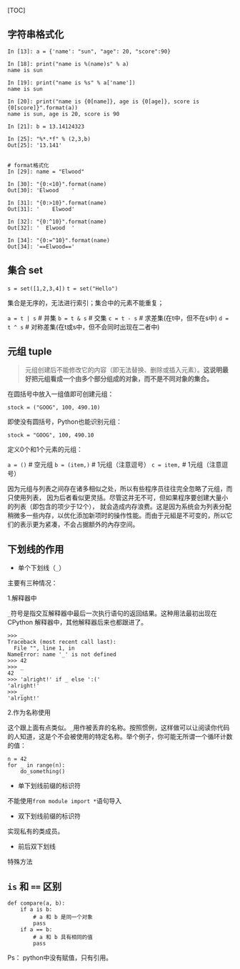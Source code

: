 [TOC]

## 字符串格式化

```
In [13]: a = {'name': "sun", "age": 20, "score":90}

In [18]: print("name is %(name)s" % a)
name is sun

In [19]: print("name is %s" % a['name'])
name is sun

In [20]: print("name is {0[name]}, age is {0[age]}, score is {0[score]}".format(a))
name is sun, age is 20, score is 90

In [21]: b = 13.14124323

In [25]: "%*.*f" % (2,3,b)
Out[25]: '13.141'


# format格式化
In [29]: name = "Elwood"

In [30]: "{0:<10}".format(name)
Out[30]: 'Elwood    '

In [31]: "{0:>10}".format(name)
Out[31]: '    Elwood'

In [32]: "{0:^10}".format(name)
Out[32]: '  Elwood  '

In [34]: "{0:=^10}".format(name)
Out[34]: '==Elwood=='
```


## 集合 set

`s = set([1,2,3,4])`
`t = set("Hello")`

集合是无序的，无法进行索引；集合中的元素不能重复；

`a = t | s`  # 并集
`b = t & s`  # 交集
`c = t - s`  # 求差集(在t中，但不在s中)
`d = t ^ s`  # 对称差集(在t或s中，但不会同时出现在二者中)


## 元组 tuple

> 元组创建后不能修改它的内容（即无法替换、删除或插入元素）。**这说明最好把元组看成一个由多个部分组成的对象，而不是不同对象的集合。**

在圆括号中放入一组值即可创建元组：

`stock = ("GOOG", 100, 490.10)`

即使没有圆括号，Python也能识别元组：

`stock = "GOOG", 100, 490.10`

定义0个和1个元素的元组：

`a = ()`  # 空元组
`b = (item,)`  # 1元组（注意逗号）
`c = item,`  # 1元组（注意逗号）


因为元组与列表之间存在诸多相似之处，所以有些程序员往往完全忽略了元组，而只使用列表， 因为后者看似更灵括。尽管这并无不可，但如果程序要创建大量小的列表（即包含的项少于12个）， 就会造成内存浪费。这是因为系统会为列表分配稍微多一些内存，以优化添加新项时的操作性能。而由于元組是不可变的，所以它们的表示更为紧凑，不会占据额外的內存空间。




## 下划线的作用

- 单个下划线（`_`）

主要有三种情况：

1.解释器中

`_`符号是指交互解释器中最后一次执行语句的返回结果。这种用法最初出现在 CPython 解释器中，其他解释器后来也都跟进了。

```
>>> _
Traceback (most recent call last):
  File "", line 1, in 
NameError: name '_' is not defined
>>> 42
>>> _
42
>>> 'alright!' if _ else ':('
'alright!'
>>> _
'alright!'
```

2.作为名称使用

这个跟上面有点类似。`_`用作被丢弃的名称。按照惯例，这样做可以让阅读你代码的人知道，这是个不会被使用的特定名称。举个例子，你可能无所谓一个循环计数的值：

```
n = 42
for _ in range(n):
    do_something()
```

- 单下划线前缀的标识符

不能使用`from module import *`语句导入

- 双下划线前缀的标识符

实现私有的类成员。

- 前后双下划线

特殊方法



## `is` 和 `==` 区别

```
def compare(a, b):
    if a is b:
        # a 和 b 是同一个对象
        pass
    if a == b:
        # a 和 b 具有相同的值
        pass
```

Ps： python中没有赋值，只有引用。
